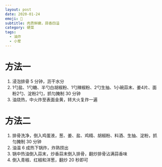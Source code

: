 ```yaml
---
layout: post
date: 2020-01-24
emoji: 🍖
subtitle: 肉质鲜嫩，蒜香四溢
category: 硬菜
tags:
  - 油炸
  - 小荤
---
```


# 方法一

1. 浸泡排骨 5 分钟，沥干水分
2. 1勺盐、1勺糖、半勺白胡椒粉、1勺辣椒粉、2勺生抽、1小碗蒜末、姜4片、面粉2勺、淀粉2勺，抓匀腌制 30 分钟
3. 油烧热，中火炸至表面金黄，转大火复炸一遍

# 方法二

1. 排骨洗净，倒入鸡蛋液，葱、姜、盐、鸡精、胡椒粉、料酒、生抽、淀粉，抓匀腌制 30 分钟
2. 油温 6 成热下锅炸，炸熟捞出
3. 锅中热油倒入蒜末，炒香蒜末倒入排骨，翻炒排骨沾满蒜香味
4. 倒入青椒、红椒和洋葱，翻炒 20 秒即可